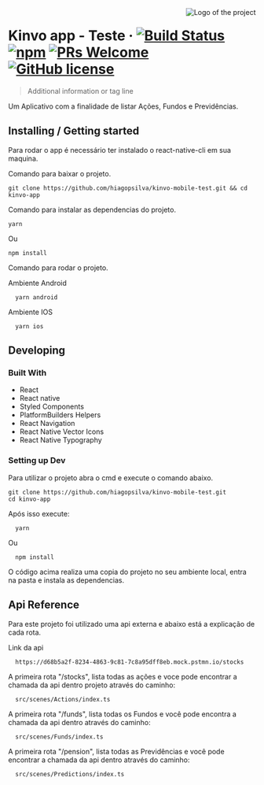 <img src="./images/logo.sample.png" alt="Logo of the project" align="right">

# Kinvo app - Teste &middot; [![Build Status](https://img.shields.io/travis/npm/npm/latest.svg?style=flat-square)](https://travis-ci.org/npm/npm) [![npm](https://img.shields.io/npm/v/npm.svg?style=flat-square)](https://www.npmjs.com/package/npm) [![PRs Welcome](https://img.shields.io/badge/PRs-welcome-brightgreen.svg?style=flat-square)](http://makeapullrequest.com) [![GitHub license](https://img.shields.io/badge/license-MIT-blue.svg?style=flat-square)](https://github.com/your/your-project/blob/master/LICENSE)
> Additional information or tag line

Um Aplicativo com a finalidade de listar Ações, Fundos e Previdências.

## Installing / Getting started

Para rodar o app é necessário ter instalado o react-native-cli em sua maquina.

Comando para baixar o projeto.
```shell
git clone https://github.com/hiagopsilva/kinvo-mobile-test.git && cd kinvo-app
```


Comando para instalar as dependencias do projeto.
```shell
yarn
```
Ou
```shell
npm install
```

Comando para rodar o projeto.

Ambiente Android
```shell
  yarn android
```

Ambiente IOS
```shell
  yarn ios
```

## Developing

### Built With
- React
- React native
- Styled Components
- PlatformBuilders Helpers
- React Navigation
- React Native Vector Icons
- React Native Typography

### Setting up Dev

Para utilizar o projeto abra o cmd e execute o comando abaixo.
```shell
git clone https://github.com/hiagopsilva/kinvo-mobile-test.git
cd kinvo-app
```

Após isso execute:
```shell
  yarn
```
Ou
```shell
  npm install
```

O código acima realiza uma copia do projeto no seu ambiente local, entra na pasta e instala as dependencias.

## Api Reference

Para este projeto foi utilizado uma api externa e abaixo está a explicação de cada rota.

Link da api 
```shell
  https://d68b5a2f-8234-4863-9c81-7c8a95dff8eb.mock.pstmn.io/stocks
```
A primeira rota "/stocks", lista todas as ações e voce pode encontrar a chamada da api dentro projeto através do caminho:
```shell
  src/scenes/Actions/index.ts
```

A primeira rota "/funds", lista todas os Fundos e você pode encontra a chamada da api dentro através do caminho:
```shell
  src/scenes/Funds/index.ts
```

A primeira rota "/pension", lista todas as Previdências e você pode encontrar a chamada da api dentro através do caminho:
```shell
  src/scenes/Predictions/index.ts
```